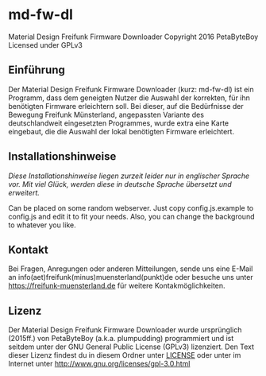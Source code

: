 # md-fw-dl
Material Design Freifunk Firmware Downloader
Copyright 2016 PetaByteBoy
Licensed under GPLv3

## Einführung
Der Material Design Freifunk Firmware Downloader (kurz: md-fw-dl) ist ein Programm, dass dem geneigten Nutzer die Auswahl der korrekten, für ihn benötigten Firmware erleichtern soll. Bei dieser, auf die Bedürfnisse der Bewegung Freifunk Münsterland, angepassten Variante des deutschlandweit eingesetzten Programmes, wurde extra eine Karte eingebaut, die die Auswahl der lokal benötigten Firmware erleichtert.

## Installationshinweise
_Diese Installationshinweise liegen zurzeit leider nur in englischer Sprache vor. Mit viel Glück, werden diese in deutsche Sprache übersetzt und erweitert._

Can be placed on some random webserver. Just copy config.js.example to config.js and edit it to fit your needs. Also, you can change the background to whatever you like.

## Kontakt
Bei Fragen, Anregungen oder anderen Mitteilungen, sende uns eine E-Mail an info(aet)freifunk(minus)muensterland(punkt)de oder besuche uns unter https://freifunk-muensterland.de für weitere Kontakmöglichkeiten.

## Lizenz
Der Material Design Freifunk Firmware Downloader wurde ursprünglich (2015ff.) von PetaByteBoy (a.k.a. plumpudding) programmiert und ist seitdem unter der GNU General Public License (GPLv3) lizenziert. Den Text dieser Lizenz findest du in diesem Ordner unter [LICENSE](https://github.com/FreiFunkMuenster/md-fw-dl/blob/master/LICENSE) oder unter im Internet unter http://www.gnu.org/licenses/gpl-3.0.html
